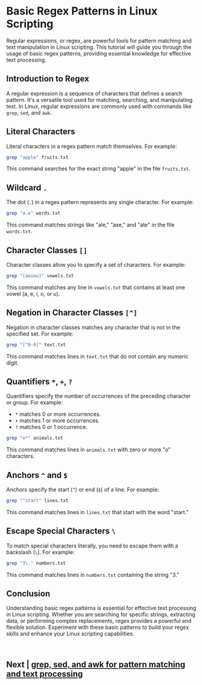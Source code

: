 
# Basic Regex Patterns in Linux Scripting

Regular expressions, or regex, are powerful tools for pattern matching and text manipulation in Linux scripting. This tutorial will guide you through the usage of basic regex patterns, providing essential knowledge for effective text processing.

## Introduction to Regex

A regular expression is a sequence of characters that defines a search pattern. It's a versatile tool used for matching, searching, and manipulating text. In Linux, regular expressions are commonly used with commands like `grep`, `sed`, and `awk`.

## Literal Characters

Literal characters in a regex pattern match themselves. For example:

```bash
grep "apple" fruits.txt
```

This command searches for the exact string "apple" in the file `fruits.txt`.

## Wildcard `.`

The dot (`.`) in a regex pattern represents any single character. For example:

```bash
grep "a.e" words.txt
```

This command matches strings like "ale," "axe," and "ate" in the file `words.txt`.

## Character Classes `[]`

Character classes allow you to specify a set of characters. For example:

```bash
grep "[aeiou]" vowels.txt
```

This command matches any line in `vowels.txt` that contains at least one vowel (a, e, i, o, or u).

## Negation in Character Classes `[^]`

Negation in character classes matches any character that is not in the specified set. For example:

```bash
grep "[^0-9]" text.txt
```

This command matches lines in `text.txt` that do not contain any numeric digit.

## Quantifiers `*`, `+`, `?`

Quantifiers specify the number of occurrences of the preceding character or group. For example:

- `*` matches 0 or more occurrences.
- `+` matches 1 or more occurrences.
- `?` matches 0 or 1 occurrence.

```bash
grep "o*" animals.txt
```

This command matches lines in `animals.txt` with zero or more "o" characters.

## Anchors `^` and `$`

Anchors specify the start (`^`) or end (`$`) of a line. For example:

```bash
grep "^start" lines.txt
```

This command matches lines in `lines.txt` that start with the word "start."

## Escape Special Characters `\`

To match special characters literally, you need to escape them with a backslash (`\`). For example:

```bash
grep "3\." numbers.txt
```

This command matches lines in `numbers.txt` containing the string "3."

## Conclusion

Understanding basic regex patterns is essential for effective text processing in Linux scripting. Whether you are searching for specific strings, extracting data, or performing complex replacements, regex provides a powerful and flexible solution. Experiment with these basic patterns to build your regex skills and enhance your Linux scripting capabilities.



<br>

## Next | [grep, sed, and awk for pattern matching and text processing](https://github.com/lioneltchami/bash-scripting-tutorial/blob/main/Tutorial-Files/10.Regular-Expressions/02.grep%2C%20sed%2C%20and%20awk%20for%20pattern%20matching%20and%20text%20processing.md)
